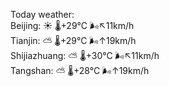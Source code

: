 Today weather:  
Beijing: ☀️ 🌡️+29°C 🌬️↖11km/h  
Tianjin: ⛅️  🌡️+29°C 🌬️↑19km/h  
Shijiazhuang: ⛅️  🌡️+30°C 🌬️↖11km/h  
Tangshan: ⛅️  🌡️+28°C 🌬️↑19km/h  
